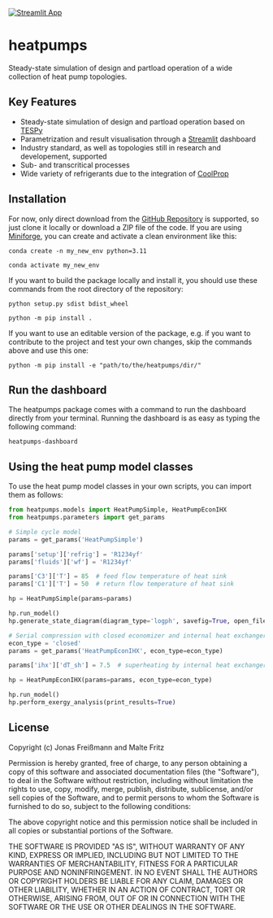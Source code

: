 [![Streamlit App](https://static.streamlit.io/badges/streamlit_badge_black_white.svg)](https://owp-inno-nord.streamlit.app/)

# heatpumps

Steady-state simulation of design and partload operation of a wide collection of heat pump topologies.

## Key Features

  - Steady-state simulation of design and partload operation based on [TESPy](https://github.com/oemof/tespy)
  - Parametrization and result visualisation through a [Streamlit](https://github.com/streamlit/streamlit) dashboard
  - Industry standard, as well as topologies still in research and developement, supported
  - Sub- and transcritical processes
  - Wide variety of refrigerants due to the integration of [CoolProp](https://github.com/CoolProp/CoolProp)

## Installation

For now, only direct download from the [GitHub Repository](https://github.com/jfreissmann/heatpumps) is supported, so just clone it locally or download a ZIP file of the code.  If you are using [Miniforge](https://github.com/conda-forge/miniforge), you can create and activate a clean environment like this:

```
conda create -n my_new_env python=3.11
```

```
conda activate my_new_env
```

If you want to build the package locally and install it, you should use these commands from the root directory of the repository:

```
python setup.py sdist bdist_wheel
```

```
python -m pip install .
```

If you want to use an editable version of the package, e.g. if you want to contribute to the project and test your own changes, skip the commands above and use this one:

```
python -m pip install -e "path/to/the/heatpumps/dir/"
```

## Run the dashboard

The heatpumps package comes with a command to run the dashboard directly from your terminal. Running the dashboard is as easy as typing the following command:

```
heatpumps-dashboard
```

## Using the heat pump model classes

To use the heat pump model classes in your own scripts, you can import them as follows:

```python
from heatpumps.models import HeatPumpSimple, HeatPumpEconIHX
from heatpumps.parameters import get_params

# Simple cycle model
params = get_params('HeatPumpSimple')

params['setup']['refrig'] = 'R1234yf'
params['fluids']['wf'] = 'R1234yf'

params['C3']['T'] = 85  # feed flow temperature of heat sink
params['C1']['T'] = 50  # return flow temperature of heat sink

hp = HeatPumpSimple(params=params)

hp.run_model()
hp.generate_state_diagram(diagram_type='logph', savefig=True, open_file=True)

# Serial compression with closed economizer and internal heat exchanger
econ_type = 'closed'
params = get_params('HeatPumpEconIHX', econ_type=econ_type)

params['ihx']['dT_sh'] = 7.5  # superheating by internal heat exchanger

hp = HeatPumpEconIHX(params=params, econ_type=econ_type)

hp.run_model()
hp.perform_exergy_analysis(print_results=True)
```

## License

Copyright (c) Jonas Freißmann and Malte Fritz

Permission is hereby granted, free of charge, to any person obtaining a copy
of this software and associated documentation files (the "Software"), to deal
in the Software without restriction, including without limitation the rights
to use, copy, modify, merge, publish, distribute, sublicense, and/or sell
copies of the Software, and to permit persons to whom the Software is
furnished to do so, subject to the following conditions:

The above copyright notice and this permission notice shall be included in all
copies or substantial portions of the Software.

THE SOFTWARE IS PROVIDED "AS IS", WITHOUT WARRANTY OF ANY KIND, EXPRESS OR
IMPLIED, INCLUDING BUT NOT LIMITED TO THE WARRANTIES OF MERCHANTABILITY,
FITNESS FOR A PARTICULAR PURPOSE AND NONINFRINGEMENT. IN NO EVENT SHALL THE
AUTHORS OR COPYRIGHT HOLDERS BE LIABLE FOR ANY CLAIM, DAMAGES OR OTHER
LIABILITY, WHETHER IN AN ACTION OF CONTRACT, TORT OR OTHERWISE, ARISING FROM,
OUT OF OR IN CONNECTION WITH THE SOFTWARE OR THE USE OR OTHER DEALINGS IN THE
SOFTWARE.
